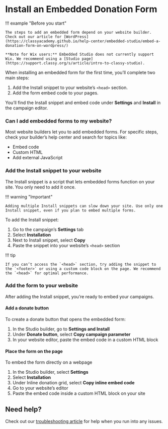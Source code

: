 # Install an Embedded Donation Form

!!! example "Before you start"

    The steps to add an embedded form depend on your website builder. Check out our article for [WordPress](https://classyacademy.github.io/help-center/embedded-studio/embed-a-donation-form-on-wordpress/)

    **Note for Wix users:** Embedded Studio does not currently support Wix. We recommend using a [Studio page](https://support.classy.org/s/article/intro-to-classy-studio).

When installing an embedded form for the first time, you’ll complete two main steps:

1. Add the Install snippet to your website’s `<head>` section.
2. Add the form embed code to your pages.

You’ll find the Install snippet and embed code under **Settings** and **Install** in the campaign editor.

### Can I add embedded forms to my website?

Most website builders let you to add embedded forms. For specific steps, check your builder’s help center and search for topics like:

- Embed code
- Custom HTML
- Add external JavaScript

### Add the Install snippet to your website

The Install snippet is a script that lets embedded forms function on your site. You only need to add it once.

!!! warning "Important"

    Adding multiple Install snippets can slow down your site. Use only one Install snippet, even if you plan to embed multiple forms.

To add the Install snippet:

1. Go to the campaign’s **Settings** tab
2. Select **Installation**
3. Next to Install snippet, select **Copy**
4. Paste the snippet into your website’s `<head>` section

!!! tip

    If you can’t access the `<head>` section, try adding the snippet to the `<footer>` or using a custom code block on the page. We recommend the `<head>` for optimal performance.

### Add the form to your website

After adding the Install snippet, you’re ready to embed your campaigns.

#### Add a donate button

To create a donate button that opens the embedded form:

1. In the Studio builder, go to **Settings **and** Install**
2. Under **Donate button**, select **Copy campaign parameter**
3. In your website editor, paste the embed code in a custom HTML block

#### Place the form on the page

To embed the form directly on a webpage

1. In the Studio builder, select **Settings**
2. Select **Installation**
3. Under Inline donation grid, select **Copy inline embed code**
4. Go to your website’s editor
5. Paste the embed code inside a custom HTML block on your site

## Need help?

Check out our [troubleshooting article](https://classyacademy.github.io/help-center/embedded-studio/troubleshooting-embedded-campaigns/) for help when you run into any issues.
